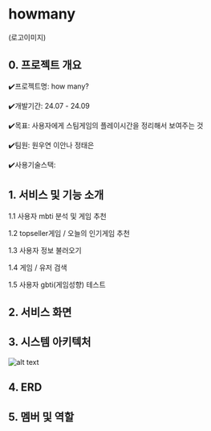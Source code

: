 # howmany

(로고이미지)

## 0. 프로젝트 개요

✔️프로젝트명: how many?

✔️개발기간: 24.07 - 24.09

✔️목표: 사용자에게 스팀게임의 플레이시간을 정리해서 보여주는 것

✔️팀원: 원우연 이안나 정태은

✔️사용기술스택:

## 1. 서비스 및 기능 소개

1.1 사용자 mbti 분석 및 게임 추천

1.2 topseller게임 / 오늘의 인기게임 추천

1.3 사용자 정보 불러오기

1.4 게임 / 유저 검색

1.5 사용자 gbti(게임성향) 테스트

## 2. 서비스 화면

## 3. 시스템 아키텍처

![alt text](image.png)

## 4. ERD

## 5. 멤버 및 역할
